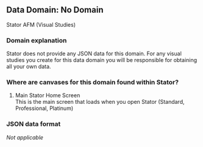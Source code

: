 ## Data Domain: No Domain
Stator AFM (Visual Studies)

### Domain explanation
Stator does not provide any JSON data for this domain. For any visual studies you create for this data domain you will be responsible for obtaining all your own data.

### Where are canvases for this domain found within Stator?
1. Main Stator Home Screen  
   This is the main screen that loads when you open Stator (Standard, Professional, Platinum)

### JSON data format
<i>Not applicable</i>
